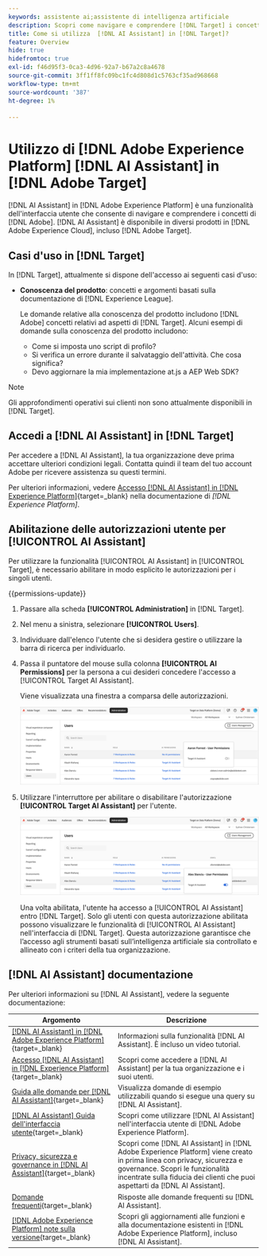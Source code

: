 ```yaml
---
keywords: assistente ai;assistente di intelligenza artificiale
description: Scopri come navigare e comprendere [!DNL Target] i concetti con [!DNL AI Assistant].
title: Come si utilizza  [!DNL AI Assistant] in [!DNL Target]?
feature: Overview
hide: true
hidefromtoc: true
exl-id: f46d95f3-0ca3-4d96-92a7-b67a2c8a4678
source-git-commit: 3ff1ff8fc09bc1fc4d808d1c5763cf35ad968668
workflow-type: tm+mt
source-wordcount: '387'
ht-degree: 1%

---
```


# Utilizzo di [!DNL Adobe Experience Platform] [!DNL AI Assistant] in [!DNL Adobe Target]

[!DNL AI Assistant] in [!DNL Adobe Experience Platform] è una funzionalità dell&#39;interfaccia utente che consente di navigare e comprendere i concetti di [!DNL Adobe]. [!DNL AI Assistant] è disponibile in diversi prodotti in [!DNL Adobe Experience Cloud], incluso [!DNL Adobe Target].

## Casi d&#39;uso in [!DNL Target]

In [!DNL Target], attualmente si dispone dell&#39;accesso ai seguenti casi d&#39;uso:

* **Conoscenza del prodotto**: concetti e argomenti basati sulla documentazione di [!DNL Experience League].

  Le domande relative alla conoscenza del prodotto includono [!DNL Adobe] concetti relativi ad aspetti di [!DNL Target]. Alcuni esempi di domande sulla conoscenza del prodotto includono:

   * Come si imposta uno script di profilo?
   * Si verifica un errore durante il salvataggio dell&#39;attività. Che cosa significa?
   * Devo aggiornare la mia implementazione at.js a AEP Web SDK?

>[!NOTE]
>
>Gli approfondimenti operativi sui clienti non sono attualmente disponibili in [!DNL Target].

## Accedi a [!DNL AI Assistant] in [!DNL Target]

Per accedere a [!DNL AI Assistant], la tua organizzazione deve prima accettare ulteriori condizioni legali. Contatta quindi il team del tuo account Adobe per ricevere assistenza su questi termini.

Per ulteriori informazioni, vedere [Accesso [!DNL AI Assistant] in [!DNL Experience Platform]](https://experienceleague.adobe.com/it/docs/experience-platform/ai-assistant/access){target=_blank} nella documentazione di *[!DNL Experience Platform]*.

## Abilitazione delle autorizzazioni utente per [!UICONTROL AI Assistant]

Per utilizzare la funzionalità [!UICONTROL AI Assistant] in [!UICONTROL Target], è necessario abilitare in modo esplicito le autorizzazioni per i singoli utenti.

{{permissions-update}}

1. Passare alla scheda **[!UICONTROL Administration]** in [!DNL Target].
1. Nel menu a sinistra, selezionare **[!UICONTROL Users]**.
1. Individuare dall&#39;elenco l&#39;utente che si desidera gestire o utilizzare la barra di ricerca per individuarlo.
1. Passa il puntatore del mouse sulla colonna **[!UICONTROL AI Permissions]** per la persona a cui desideri concedere l&#39;accesso a [!UICONTROL Target AI Assistant].

   Viene visualizzata una finestra a comparsa delle autorizzazioni.

   ![Impostazioni dell&#39;Assistente AI](/help/main/c-intro/assets/ai-pop-up2.png)

1. Utilizzare l&#39;interruttore per abilitare o disabilitare l&#39;autorizzazione **[!UICONTROL Target AI Assistant]** per l&#39;utente.

   ![Finestra a comparsa Autorizzazioni Assistente AI](/help/main/c-intro/assets/ai-pop-up.png)

   Una volta abilitata, l&#39;utente ha accesso a [!UICONTROL AI Assistant] entro [!DNL Target]. Solo gli utenti con questa autorizzazione abilitata possono visualizzare le funzionalità di [!UICONTROL AI Assistant] nell&#39;interfaccia di [!DNL Target]. Questa autorizzazione garantisce che l’accesso agli strumenti basati sull’intelligenza artificiale sia controllato e allineato con i criteri della tua organizzazione.

## [!DNL AI Assistant] documentazione

Per ulteriori informazioni su [!DNL AI Assistant], vedere la seguente documentazione:

| Argomento | Descrizione |
| --- | --- |
| [[!DNL AI Assistant] in [!DNL Adobe Experience Platform]](https://experienceleague.adobe.com/it/docs/experience-platform/ai-assistant/home){target=_blank} | Informazioni sulla funzionalità [!DNL AI Assistant]. È incluso un video tutorial. |
| [Accesso [!DNL AI Assistant] in [!DNL Experience Platform]](https://experienceleague.adobe.com/it/docs/experience-platform/ai-assistant/access){target=_blank} | Scopri come accedere a [!DNL AI Assistant] per la tua organizzazione e i suoi utenti. |
| [Guida alle domande per [!DNL AI Assistant]](https://experienceleague.adobe.com/it/docs/experience-platform/ai-assistant/questions){target=_blank} | Visualizza domande di esempio utilizzabili quando si esegue una query su [!DNL AI Assistant]. |
| [[!DNL AI Assistant] Guida dell&#39;interfaccia utente](https://experienceleague.adobe.com/it/docs/experience-platform/ai-assistant/ui-guide){target=_blank} | Scopri come utilizzare [!DNL AI Assistant] nell&#39;interfaccia utente di [!DNL Adobe Experience Platform]. |
| [Privacy, sicurezza e governance in [!DNL AI Assistant]](https://experienceleague.adobe.com/it/docs/experience-platform/ai-assistant/privacy){target=_blank} | Scopri come [!DNL AI Assistant] in [!DNL Adobe Experience Platform] viene creato in prima linea con privacy, sicurezza e governance. Scopri le funzionalità incentrate sulla fiducia dei clienti che puoi aspettarti da [!DNL AI Assistant]. |
| [Domande frequenti](https://experienceleague.adobe.com/it/docs/experience-platform/ai-assistant/faq){target=_blank} | Risposte alle domande frequenti su [!DNL AI Assistant]. |
| [[!DNL Adobe Experience Platform] note sulla versione](https://experienceleague.adobe.com/it/docs/experience-platform/release-notes/latest){target=_blank} | Scopri gli aggiornamenti alle funzioni e alla documentazione esistenti in [!DNL Adobe Experience Platform], incluso [!DNL AI Assistant]. |
